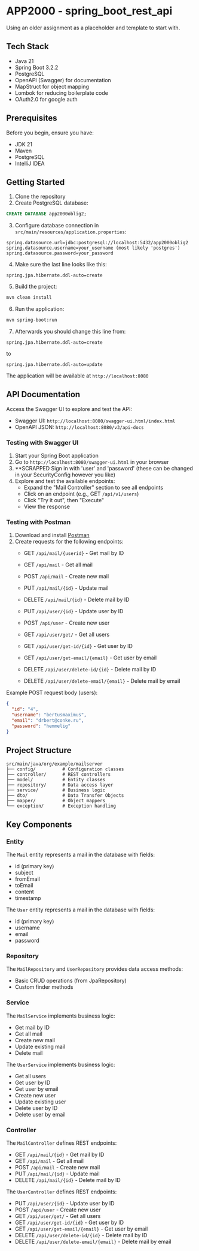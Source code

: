 # APP2000 - spring_boot_rest_api
Using an older assignment as a placeholder and template to start with.

## Tech Stack

- Java 21
- Spring Boot 3.2.2
- PostgreSQL
- OpenAPI (Swagger) for documentation
- MapStruct for object mapping
- Lombok for reducing boilerplate code
- OAuth2.0 for google auth

## Prerequisites

Before you begin, ensure you have:
- JDK 21
- Maven
- PostgreSQL
- IntelliJ IDEA

## Getting Started

1. Clone the repository
2. Create PostgreSQL database:
```sql
CREATE DATABASE app2000oblig2;
```

3. Configure database connection in `src/main/resources/application.properties`:
```properties
spring.datasource.url=jdbc:postgresql://localhost:5432/app2000oblig2
spring.datasource.username=your_username (most likely 'postgres')
spring.datasource.password=your_password
```
4. Make sure the last line looks like this:
```properties
spring.jpa.hibernate.ddl-auto=create
```

5. Build the project:
```bash
mvn clean install
```

6. Run the application:
```bash
mvn spring-boot:run
```

7. Afterwards you should change this line from:
```properties
spring.jpa.hibernate.ddl-auto=create
```
to 
```properties
spring.jpa.hibernate.ddl-auto=update
```

The application will be available at `http://localhost:8080`

## API Documentation

Access the Swagger UI to explore and test the API:
- Swagger UI: `http://localhost:8080/swagger-ui.html/index.html`
- OpenAPI JSON: `http://localhost:8080/v3/api-docs`

### Testing with Swagger UI

1. Start your Spring Boot application
2. Go to `http://localhost:8080/swagger-ui.html` in your browser
3. **SCRAPPED Sign in with 'user' and 'password' (these can be changed in your SecurityConfig however you like)
4. Explore and test the available endpoints:
    - Expand the "Mail Controller" section to see all endpoints
    - Click on an endpoint (e.g., GET `/api/v1/users`)
    - Click "Try it out", then "Execute"
    - View the response

### Testing with Postman

1. Download and install [Postman](https://www.postman.com/downloads/)
2. Create requests for the following endpoints:
   - GET `/api/mail/{userid}` - Get mail by ID
   - GET `/api/mail` - Get all mail
   - POST `/api/mail` - Create new mail
   - PUT `/api/mail/{id}` - Update mail
   - DELETE `/api/mail/{id}` - Delete mail by ID

   - PUT `/api/user/{id}` - Update user by ID
   - POST `/api/user` - Create new user
   - GET `/api/user/get/` - Get all users
   - GET `/api/user/get-id/{id}` - Get user by ID
   - GET `/api/user/get-email/{email}` - Get user by email
   - DELETE `/api/user/delete-id/{id}` - Delete mail by ID
   - DELETE `/api/user/delete-email/{email}` - Delete mail by email


Example POST request body (users):

```json
{
  "id": "4",
  "username": "bertusmaximus",
  "email": "drbert@conke.ru",
  "password": "hemmelig"
}
```

## Project Structure

```
src/main/java/org/example/mailserver
├── config/          # Configuration classes
├── controller/      # REST controllers
├── model/           # Entity classes
├── repository/      # Data access layer
├── service/         # Business logic
├── dto/             # Data Transfer Objects
├── mapper/          # Object mappers
└── exception/       # Exception handling
```

## Key Components

### Entity
The `Mail` entity represents a mail in the database with fields:
- id (primary key)
- subject
- fromEmail
- toEmail
- content
- timestamp

The `User` entity represents a mail in the database with fields:
- id (primary key)
- username
- email
- password

### Repository
The `MailRepository` and `UserRepository` provides data access methods:
- Basic CRUD operations (from JpaRepository)
- Custom finder methods

### Service
The `MailService` implements business logic:
- Get mail by ID
- Get all mail 
- Create new mail
- Update existing mail
- Delete mail

The `UserService` implements business logic:
- Get all users
- Get user by ID
- Get user by email
- Create new user
- Update existing user
- Delete user by ID
- Delete user by email

### Controller
The `MailController` defines REST endpoints:
- GET `/api/mail/{id}` - Get mail by ID
- GET `/api/mail` - Get all mail
- POST `/api/mail` - Create new mail
- PUT `/api/mail/{id}` - Update mail
- DELETE `/api/mail/{id}` - Delete mail by ID

The `UserController` defines REST endpoints:
- PUT `/api/user/{id}` - Update user by ID
- POST `/api/user` - Create new user
- GET `/api/user/get/` - Get all users
- GET `/api/user/get-id/{id}` - Get user by ID
- GET `/api/user/get-email/{email}` - Get user by email
- DELETE `/api/user/delete-id/{id}` - Delete mail by ID
- DELETE `/api/user/delete-email/{email}` - Delete mail by email
